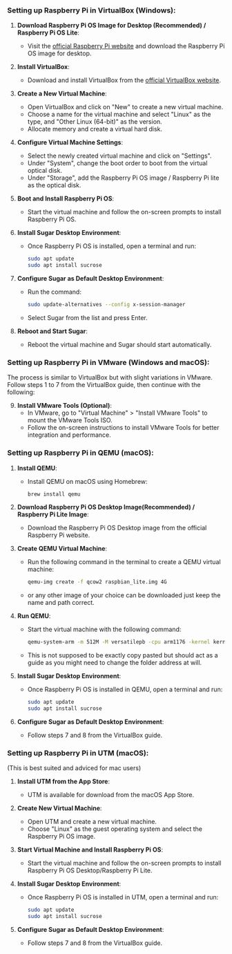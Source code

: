 ### Setting up Raspberry Pi in VirtualBox (Windows):

1. **Download Raspberry Pi OS Image for Desktop (Recommended) / Raspberry Pi OS Lite**: 
   - Visit the [official Raspberry Pi website](https://www.raspberrypi.org/software/operating-systems/) and download the Raspberry Pi OS image for desktop.

2. **Install VirtualBox**: 
   - Download and install VirtualBox from the [official VirtualBox website](https://www.virtualbox.org/).

3. **Create a New Virtual Machine**:
   - Open VirtualBox and click on "New" to create a new virtual machine.
   - Choose a name for the virtual machine and select "Linux" as the type, and "Other Linux (64-bit)" as the version.
   - Allocate memory and create a virtual hard disk.

4. **Configure Virtual Machine Settings**: 
   - Select the newly created virtual machine and click on "Settings".
   - Under "System", change the boot order to boot from the virtual optical disk.
   - Under "Storage", add the Raspberry Pi OS image / Raspberry Pi lite as the optical disk.

5. **Boot and Install Raspberry Pi OS**: 
   - Start the virtual machine and follow the on-screen prompts to install Raspberry Pi OS.

6. **Install Sugar Desktop Environment**: 
   - Once Raspberry Pi OS is installed, open a terminal and run:
     ```bash
     sudo apt update
     sudo apt install sucrose
     ```
     
7. **Configure Sugar as Default Desktop Environment**: 
   - Run the command:
     ```bash
     sudo update-alternatives --config x-session-manager
     ```
   - Select Sugar from the list and press Enter.

8. **Reboot and Start Sugar**: 
   - Reboot the virtual machine and Sugar should start automatically.

### Setting up Raspberry Pi in VMware (Windows and macOS):

The process is similar to VirtualBox but with slight variations in VMware. Follow steps 1 to 7 from the VirtualBox guide, then continue with the following:

9. **Install VMware Tools (Optional)**:
   - In VMware, go to "Virtual Machine" > "Install VMware Tools" to mount the VMware Tools ISO.
   - Follow the on-screen instructions to install VMware Tools for better integration and performance.

### Setting up Raspberry Pi in QEMU (macOS):

1. **Install QEMU**:
   - Install QEMU on macOS using Homebrew:
     ```bash
     brew install qemu
     ```

2. **Download Raspberry Pi OS Desktop Image(Recommended) / Raspberry Pi Lite Image**: 
   - Download the Raspberry Pi OS Desktop image from the official Raspberry Pi website.

3. **Create QEMU Virtual Machine**: 
   - Run the following command in the terminal to create a QEMU virtual machine:
     ```bash
     qemu-img create -f qcow2 raspbian_lite.img 4G
     ```
    - or any other image of your choice can be downloaded just keep the name and path correct.

4. **Run QEMU**: 
   - Start the virtual machine with the following command:
     ```bash
     qemu-system-arm -m 512M -M versatilepb -cpu arm1176 -kernel kernel-qemu-4.19.50-buster -append "root=/dev/sda2 rootfstype=ext4 rw" -drive "file=raspbian_lite.img,format=qcow2" -net nic -net user,hostfwd=tcp::5022-:22 -no-reboot -display none -serial stdio
     ```
    - This is not supposed to be exactly copy pasted but should act as a guide as you might need to change the folder address at will.

5. **Install Sugar Desktop Environment**: 
   - Once Raspberry Pi OS is installed in QEMU, open a terminal and run:
     ```bash
     sudo apt update
     sudo apt install sucrose
     ```

6. **Configure Sugar as Default Desktop Environment**: 
   - Follow steps 7 and 8 from the VirtualBox guide.

### Setting up Raspberry Pi in UTM (macOS):
(This is best suited and adviced for mac users)

1. **Install UTM from the App Store**:
   - UTM is available for download from the macOS App Store.

2. **Create New Virtual Machine**:
   - Open UTM and create a new virtual machine.
   - Choose "Linux" as the guest operating system and select the Raspberry Pi OS image.

3. **Start Virtual Machine and Install Raspberry Pi OS**:
   - Start the virtual machine and follow the on-screen prompts to install Raspberry Pi OS Desktop/Raspberry Pi Lite.

4. **Install Sugar Desktop Environment**: 
   - Once Raspberry Pi OS is installed in UTM, open a terminal and run:
     ```bash
     sudo apt update
     sudo apt install sucrose
     ```

5. **Configure Sugar as Default Desktop Environment**: 
   - Follow steps 7 and 8 from the VirtualBox guide.
